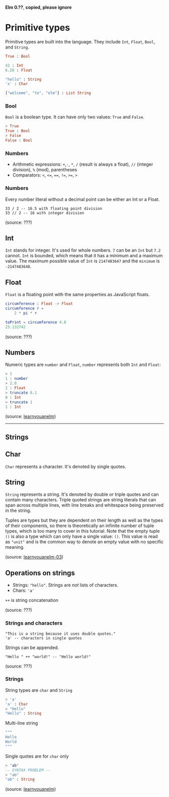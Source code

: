 **Elm 0.??**, **copied, please ignore** 

# Primitive types

Primitive types are built into the language. They include `Int`, `Float`, `Bool`, and `String`. 

```elm
True : Bool

42 : Int
6.28 : Float

"hello" : String
'x' : Char

["welcome", "to", "elm"] : List String
```

### Bool

`Bool` is a boolean type. It can have only two values: `True` and `False`.

```elm
> True
True : Bool
> False
False : Bool
```

### Numbers

* Arithmetic expressions: `+`,`-`, `*`, `/` (result is always a float), `//` (integer division), `%` (mod), parentheses
* Comparators: `<`, `<=`, `==`, `!=`, `>=`, `>`

### Numbers

Every number literal without a decimal point can be either an Int or a Float.

~~~~ {.Elm:hs name="code"}
33 / 2 -- 16.5 with floating point division
33 // 2 -- 16 with integer division
~~~~

(source: ???)

## Int

`Int` stands for integer. It's used for whole numbers. `7` can be an `Int` but
`7.2` cannot. `Int` is bounded, which means that it has a minimum and a
maximum value. The maximum possible value of `Int` is
`2147483647` and the `minimum` is `-2147483648`.

## Float

`Float` is a floating point with the same properties as JavaScript floats.

```elm
circumference : Float -> Float
circumference r =
    2 * pi * r
```

```elm
toPrint = circumference 4.0
25.132742
```

(source: ???)

## Numbers

Numeric types are `number` and `Float`, `number` represents both `Int` and `Float`:
```elm
> 1
1 : number
> 2.0
2 : Float
> truncate 0.1
0 : Int
> truncate 1
1 : Int
```

(source: [learnyouanelm](https://github.com/learnyouanelm/learnyouanelm.github.io/blob/master/pages/02-starting-out.md))


--------------------------------------------------
## Strings


## Char

`Char` represents a character. It's denoted by single quotes.

## String

`String` represents a string. It's denoted by double or triple quotes and
can contain many characters. Triple quoted strings are string literals
that can span across multiple lines, with line breaks and whitespace
being preserved in the string.

Tuples are types but they are dependent on their length as well as the
types of their components, so there is theoretically an infinite number
of tuple types, which is too many to cover in this tutorial. Note that
the empty tuple `()` is also a type which can only have a single value: `()`.
This value is read as `"unit"` and is the common way to denote an empty
value with no specific meaning.

(source: [learnyouanelm-03](https://github.com/learnyouanelm/learnyouanelm.github.io/blob/master/pages/03-types.md))


## Operations on strings

* Strings: `"hello"`. Strings are _not_ lists of characters.
* Chars: `'a'`

`++` is string concatenation

(source: ???)


### Strings and characters

~~~~ {.Elm:hs name="code"}
"This is a string because it uses double quotes."
'a' -- characters in single quotes
~~~~

Strings can be appended.

~~~~ {.Elm:hs name="code"}
"Hello " ++ "world!" -- "Hello world!"
~~~~

(source: ???)

### Strings

String types are `char` and `String`

```elm
> 'a'
'a' : Char
> "Hello"
"Hello" : String
```

Multi-line string
```elm
"""
Hello
World
"""
```

Single quotes are for `char` only
```elm
> 'ab'
-- SYNTAX PROBLEM --
> "ab"
"ab" : String
```

(source: [learnyouanelm](https://github.com/learnyouanelm/learnyouanelm.github.io/blob/master/pages/02-starting-out.md))
